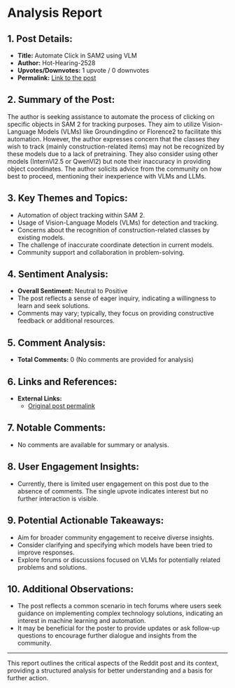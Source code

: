 # Analysis Report

## 1. Post Details:
- **Title:** Automate Click in SAM2 using VLM
- **Author:** Hot-Hearing-2528
- **Upvotes/Downvotes:** 1 upvote / 0 downvotes
- **Permalink:** [Link to the post](https://www.reddit.com/r/LocalLLaMA/comments/1hgu3sy/automate_click_in_sam2_using_vlm/)

## 2. Summary of the Post:
The author is seeking assistance to automate the process of clicking on specific objects in SAM 2 for tracking purposes. They aim to utilize Vision-Language Models (VLMs) like Groundingdino or Florence2 to facilitate this automation. However, the author expresses concern that the classes they wish to track (mainly construction-related items) may not be recognized by these models due to a lack of pretraining. They also consider using other models (InternVl2.5 or QwenVl2) but note their inaccuracy in providing object coordinates. The author solicits advice from the community on how best to proceed, mentioning their inexperience with VLMs and LLMs.

## 3. Key Themes and Topics:
- Automation of object tracking within SAM 2.
- Usage of Vision-Language Models (VLMs) for detection and tracking.
- Concerns about the recognition of construction-related classes by existing models.
- The challenge of inaccurate coordinate detection in current models.
- Community support and collaboration in problem-solving.

## 4. Sentiment Analysis:
- **Overall Sentiment:** Neutral to Positive
- The post reflects a sense of eager inquiry, indicating a willingness to learn and seek solutions.
- Comments may vary; typically, they focus on providing constructive feedback or additional resources.

## 5. Comment Analysis:
- **Total Comments:** 0 (No comments are provided for analysis)

## 6. Links and References:
- **External Links:**
  - [Original post permalink](https://www.reddit.com/r/LocalLLaMA/comments/1hgu3sy/automate_click_in_sam2_using_vlm/)

## 7. Notable Comments:
- No comments are available for summary or analysis.

## 8. User Engagement Insights:
- Currently, there is limited user engagement on this post due to the absence of comments. The single upvote indicates interest but no further interaction is visible.

## 9. Potential Actionable Takeaways:
- Aim for broader community engagement to receive diverse insights.
- Consider clarifying and specifying which models have been tried to improve responses.
- Explore forums or discussions focused on VLMs for potentially related problems and solutions.

## 10. Additional Observations:
- The post reflects a common scenario in tech forums where users seek guidance on implementing complex technology solutions, indicating an interest in machine learning and automation.
- It may be beneficial for the poster to provide updates or ask follow-up questions to encourage further dialogue and insights from the community.

---

This report outlines the critical aspects of the Reddit post and its context, providing a structured analysis for better understanding and a basis for further action.